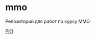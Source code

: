 # mmo
Репозиторий для работ по курсу ММО

<a href="https://github.com/iya-iysha/mmo/blob/main/rk1%20mmo.ipynb">РК1</a>
